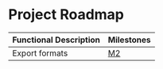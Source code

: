 # Project Roadmap

| Functional Description | Milestones                                                 |
|------------------------|------------------------------------------------------------|
| Export formats         | [M2](https://github.com/filipvanlaenen/asapop/milestone/4) |
